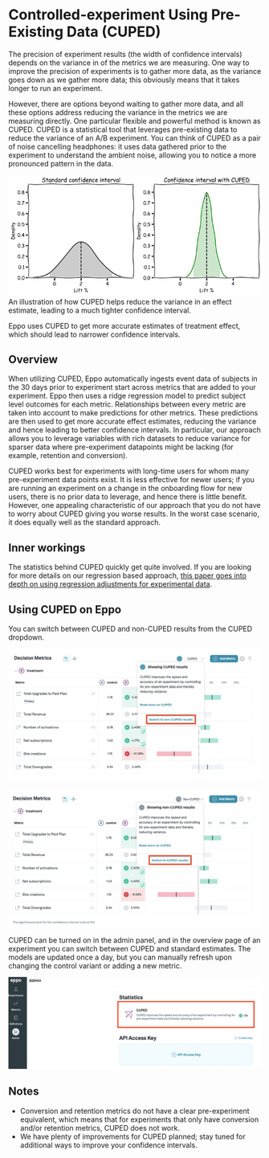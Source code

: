 # Controlled-experiment Using Pre-Existing Data (CUPED)
The precision of experiment results (the width of confidence intervals) depends on the variance in of the metrics we are measuring. One way to improve the precision of experiments is to gather more data, as the variance goes down as we gather more data; this obviously means that it takes longer to run an experiment. 

However, there are options beyond waiting to gather more data, and all these options address reducing the variance in the metrics we are measuring directly. One particular flexible and powerful method is known as CUPED. CUPED is a statistical tool that leverages pre-existing data to reduce the variance of an A/B experiment. You can think of CUPED as a pair of noise cancelling headphones: it uses data gathered prior to the experiment to understand the ambient noise, allowing you to notice a more pronounced pattern in the data.

![CUPED variance reduction explained](../../static/img/measuring-experiments/cuped-variance-plot.png)
An illustration of how CUPED helps reduce the variance in an effect estimate, leading to a much tighter confidence interval.

Eppo uses CUPED to get more accurate estimates of treatment effect, which should lead to narrower confidence intervals.

## Overview
When utilizing CUPED, Eppo automatically ingests event data of subjects in the 30 days prior to experiment start across metrics that are added to your experiment. Eppo then uses a ridge regression model to predict subject level outcomes for each metric. Relationships between every metric are taken into account to make predictions for other metrics. These predictions are then used to get more accurate effect estimates, reducing the variance and hence leading to better confidence intervals. In particular, our approach allows you to leverage variables with rich datasets to reduce variance for sparser data where pre-experiment datapoints might be lacking (for example, retention and conversion). 

CUPED works best for experiments with long-time users for whom many pre-experiment data points exist. It is less effective for newer users; if you are running an experiment on a change in the onboarding flow for new users, there is no prior data to leverage, and hence there is little benefit. However, one appealing characteristic of our approach that you do not have to worry about CUPED giving you worse results. In the worst case scenario, it does equally well as the standard approach.

## Inner workings
The statistics behind CUPED quickly get quite involved. If you are looking for more details on our regression based approach, [this paper goes into depth on using regression adjustments for experimental data](https://projecteuclid.org/journals/annals-of-applied-statistics/volume-7/issue-1/Agnostic-notes-on-regression-adjustments-to-experimental-data--Reexamining/10.1214/12-AOAS583.full).

## Using CUPED on Eppo

You can switch between CUPED and non-CUPED results from the CUPED dropdown. 

![Switch to non CUPED](../../static/img/measuring-experiments/cuped-switch-to-non-cuped.png)

![Switch to CUPED](../../static/img/measuring-experiments/cuped-switch-to-cuped.png)

CUPED can be turned on in the admin panel, and in the overview page of an experiment you can switch between CUPED and standard estimates. The models are updated once a day, but you can manually refresh upon changing the control variant or adding a new metric.

![Turn CUPED on](../../static/img/measuring-experiments/cuped-turn-on-cuped.png)

## Notes
- Conversion and retention metrics do not have a clear pre-experiment equivalent, which means that for experiments that only have conversion and/or retention metrics, CUPED does not work.
- We have plenty of improvements for CUPED planned; stay tuned for additional ways to improve your confidence intervals.